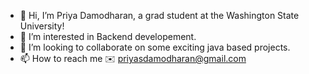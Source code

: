 - 👋 Hi, I’m Priya Damodharan, a grad student at the Washington State University!
- 👀 I’m interested in Backend developement.
- 💞️ I’m looking to collaborate on some exciting java based projects.
- 📫 How to reach me ✉️ priyasdamodharan@gmail.com

<!---
priyasdamodharan/priyasdamodharan is a ✨ special ✨ repository because its `README.md` (this file) appears on your GitHub profile.
You can click the Preview link to take a look at your changes.
--->
